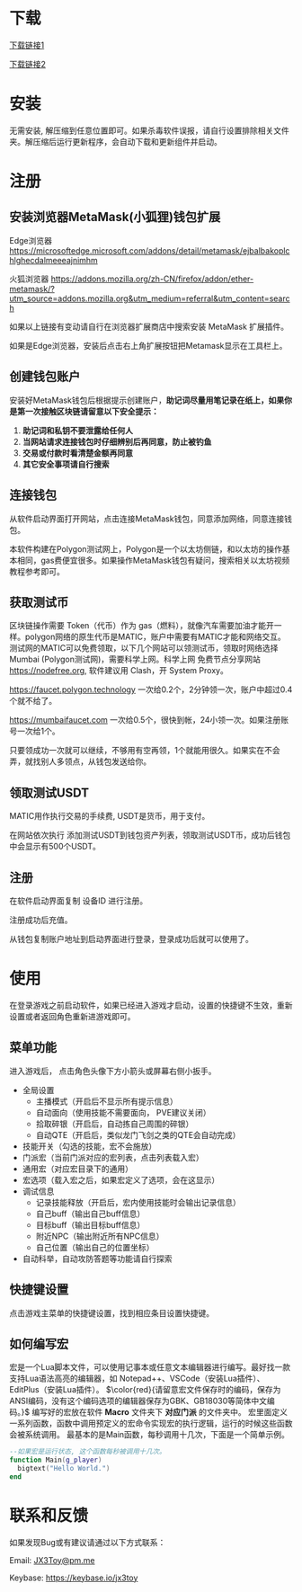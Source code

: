 # 下载
[下载链接1](https://pixeldrain.com/u/nanbztBY)

[下载链接2](https://gateway.pinata.cloud/ipfs/bafybeiekz2rpuvpfe2dwbzliuubb3x7fekjmz2svtv6arwgw3o4rj2qw4m/Toy.zip)

# 安装
无需安装, 解压缩到任意位置即可。如果杀毒软件误报，请自行设置排除相关文件夹。解压缩后运行更新程序，会自动下载和更新组件并启动。

# 注册

## 安装浏览器MetaMask(小狐狸)钱包扩展

Edge浏览器 <https://microsoftedge.microsoft.com/addons/detail/metamask/ejbalbakoplchlghecdalmeeeajnimhm>

火狐浏览器 <https://addons.mozilla.org/zh-CN/firefox/addon/ether-metamask/?utm_source=addons.mozilla.org&utm_medium=referral&utm_content=search>

如果以上链接有变动请自行在浏览器扩展商店中搜索安装 MetaMask 扩展插件。

如果是Edge浏览器，安装后点击右上角扩展按钮把Metamask显示在工具栏上。

## 创建钱包账户
安装好MetaMask钱包后根据提示创建账户，**助记词尽量用笔记录在纸上，如果你是第一次接触区块链请留意以下安全提示：** 
1. **助记词和私钥不要泄露给任何人**
2. **当网站请求连接钱包时仔细辨别后再同意，防止被钓鱼**
3. **交易或付款时看清楚金额再同意**
4. **其它安全事项请自行搜索**

## 连接钱包
从软件启动界面打开网站，点击连接MetaMask钱包，同意添加网络，同意连接钱包。

本软件构建在Polygon测试网上，Polygon是一个以太坊侧链，和以太坊的操作基本相同，gas费便宜很多。如果操作MetaMask钱包有疑问，搜索相关以太坊视频教程参考即可。

## 获取测试币
区块链操作需要 Token（代币）作为 gas（燃料），就像汽车需要加油才能开一样。polygon网络的原生代币是MATIC，账户中需要有MATIC才能和网络交互。
测试网的MATIC可以免费领取，以下几个网站可以领测试币，领取时网络选择 Mumbai (Polygon测试网)，需要科学上网。科学上网 免费节点分享网站 <https://nodefree.org>, 软件建议用 Clash，开 System Proxy。

<https://faucet.polygon.technology> 一次给0.2个，2分钟领一次，账户中超过0.4个就不给了。

<https://mumbaifaucet.com> 一次给0.5个，很快到帐，24小领一次。如果注册账号一次给1个。

只要领成功一次就可以继续，不够用有空再领，1个就能用很久。如果实在不会弄，就找别人多领点，从钱包发送给你。

## 领取测试USDT
MATIC用作执行交易的手续费, USDT是货币，用于支付。

在网站依次执行 添加测试USDT到钱包资产列表，领取测试USDT币，成功后钱包中会显示有500个USDT。

## 注册
在软件启动界面复制 设备ID 进行注册。

注册成功后充值。

从钱包复制账户地址到启动界面进行登录，登录成功后就可以使用了。

# 使用
在登录游戏之前启动软件，如果已经进入游戏才启动，设置的快捷键不生效，重新设置或者返回角色重新进游戏即可。

## 菜单功能
进入游戏后， 点击角色头像下方小箭头或屏幕右侧小扳手。

- 全局设置
  - 主播模式（开启后不显示所有提示信息）
  - 自动面向（使用技能不需要面向， PVE建议关闭）
  - 拾取碎银（开启后，自动拣自己周围的碎银）
  - 自动QTE（开启后，类似龙门飞剑之类的QTE会自动完成）
- 技能开关（勾选的技能，宏不会施放）
- 门派宏（当前门派对应的宏列表，点击列表载入宏）
- 通用宏（对应宏目录下的通用）
- 宏选项（载入宏之后，如果宏定义了选项，会在这显示）
- 调试信息
  - 记录技能释放（开启后，宏内使用技能时会输出记录信息）
  - 自己buff（输出自己buff信息）
  - 目标buff（输出目标buff信息）
  - 附近NPC（输出附近所有NPC信息）
  - 自己位置（输出自己的位置坐标）
- 自动科举，自动攻防答题等功能请自行探索

## 快捷键设置
点击游戏主菜单的快捷键设置，找到相应条目设置快捷键。

## 如何编写宏
宏是一个Lua脚本文件，可以使用记事本或任意文本编辑器进行编写。最好找一款支持Lua语法高亮的编辑器，如 Notepad++、VSCode（安装Lua插件）、EditPlus（安装Lua插件）。
$\color{red}{请留意宏文件保存时的编码，保存为ANSI编码，没有这个编码选项的编辑器保存为GBK、GB18030等简体中文编码。}$
编写好的宏放在软件 **Macro** 文件夹下 **对应门派** 的文件夹中。
宏里面定义一系列函数，函数中调用预定义的宏命令实现宏的执行逻辑，运行的时候这些函数会被系统调用。
最基本的是Main函数，每秒调用十几次，下面是一个简单示例。
```lua
--如果宏是运行状态, 这个函数每秒被调用十几次。
function Main(g_player)
  bigtext("Hello World.")
end
```

# 联系和反馈
如果发现Bug或有建议请通过以下方式联系：

Email: <JX3Toy@pm.me>

Keybase: <https://keybase.io/jx3toy>
